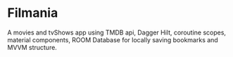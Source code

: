 # Filmania
 A movies and tvShows app using TMDB api, Dagger Hilt, coroutine scopes, material components, ROOM Database for locally saving bookmarks and MVVM structure.
